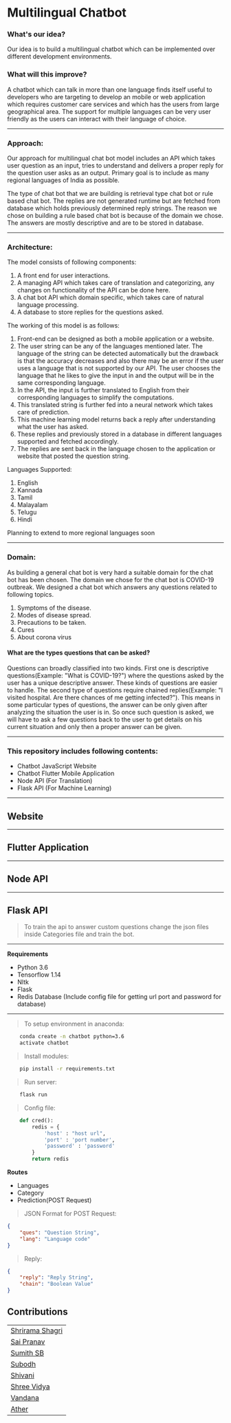 # Multilingual Chatbot

### What's our idea?

Our idea is to build a multilingual chatbot which can be implemented over different development environments.

### What will this improve?

A chatbot which can talk in more than one language finds itself useful to developers who are targeting to develop an mobile or web application which requires customer care services and which has the users from large geographical area. The support for multiple languages can be very user friendly as the users can interact with their language of choice.

---

### Approach:

Our approach for multilingual chat bot model includes an API which takes user question as an input, tries to understand and delivers a proper reply for the question user asks as an output. Primary goal is to include as many regional languages of India as possible.

The type of chat bot that we are building is retrieval type chat bot or rule based chat bot. The replies are not generated runtime but are fetched from database which holds previously determined reply strings. The reason we chose on building a rule based chat bot is because of the domain we chose. The answers are mostly descriptive and are to be stored in database.

---

### Architecture:

The model consists of following components:

1. A front end for user interactions.
2. A managing API which takes care of translation and categorizing, any changes on functionality of the API can be done here.
3. A chat bot API which domain specific, which takes care of natural language processing.
4. A database to store replies for the questions asked.

The working of this model is as follows:

1. Front-end can be designed as both a mobile application or a website.
2. The user string can be any of the languages mentioned later. The language of the string can be detected automatically but the drawback is that the accuracy decreases and also there may be an error if the user uses a language that is not supported by our API. The user chooses the language that he likes to give the input in and the output will be in the same corresponding language.
3. In the API, the input is further translated to English from their corresponding languages to simplify the computations.
4. This translated string is further fed into a neural network which takes care of prediction.
5. This machine learning model returns back a reply after understanding what the user has asked.
6. These replies and previously stored in a database in different languages supported and fetched accordingly.
7. The replies are sent back in the language chosen to the application or website that posted the question string.

Languages Supported:

1. English
2. Kannada
3. Tamil
4. Malayalam
5. Telugu
6. Hindi

Planning to extend to more regional languages soon

---

### Domain:

As building a general chat bot is very hard a suitable domain for the chat bot has been chosen. The domain we chose for the chat bot is COVID-19 outbreak.
We designed a chat bot which answers any questions related to following topics.

1. Symptoms of the disease.
2. Modes of disease spread.
3. Precautions to be taken.
4. Cures
5. About corona virus

#### What are the types questions that can be asked?

Questions can broadly classified into two kinds. First one is descriptive questions(Example: "What is COVID-19?") where the questions asked by the user has a unique descriptive answer. These kinds of questions are easier to handle. The second type of questions require chained replies(Example: "I visited hospital. Are there chances of me getting infected?"). This means in some particular types of questions, the answer can be only given after analyzing the situation the user is in. So once such question is asked, we will have to ask a few questions back to the user to get details on his current situation and only then a proper answer can be given.

---

### This repository includes following contents:

- Chatbot JavaScript Website
- Chatbot Flutter Mobile Application
- Node API (For Translation)
- Flask API (For Machine Learning)

---

## Website

---

## Flutter Application

---

## Node API

---

## Flask API

> To train the api to answer custom questions change the json files inside Categories file and train the bot.

---

**Requirements**

- Python 3.6
- Tensorflow 1.14
- Nltk
- Flask
- Redis Database (Include config file for getting url port and password for database)

---

> To setup environment in anaconda:

```Bash
    conda create -n chatbot python=3.6
    activate chatbot
```

> Install modules:

```Bash
    pip install -r requirements.txt
```

> Run server:

```Bash
    flask run
```

> Config file:

```python
    def cred():
        redis = {
            'host' : "host url",
            'port' : 'port number',
            'password' : 'password'
        }
        return redis
```

**Routes**

- Languages
- Category
- Prediction(POST Request)

> JSON Format for POST Request:

```json
{
	"ques": "Question String",
	"lang": "Language code"
}
```

> Reply:

```json
{
	"reply": "Reply String",
	"chain": "Boolean Value"
}
```

## Contributions

<!-- markdownlint-disable -->
<table>
    <tr>
        <td>
            <a href="https://github.com/ShriramShagri">Shrirama Shagri</a>
        </td>
    </tr>
    <tr>
        <td>
            <a href="https://github.com/saipranav29">Sai Pranav</a>
        </td>
    </tr>
    <tr>
        <td>
            <a href="https://github.com/SumithSB">Sumith SB</a>
        </td>
    </tr>
    <tr>
        <td>
            <a href="https://github.com/cricsubbi">Subodh</a>
        </td>
    </tr>
    <tr>
        <td>
            <a href="https://github.com/Shivanirao2000">Shivani</a>
        </td>
    </tr>
    <tr>
        <td>
            <a href="https://github.com/shree-vidya">Shree Vidya</a>
        </td>
    </tr>
    <tr>
        <td>
            <a href="https://github.com/vandanaguk">Vandana</a>
        </td>
    </tr>
    <tr>
        <td>
            <a href="https://github.com/Ath3r">Ather</a>
        </td>
    </tr>
</table>
<!-- markdownlint-restore -->
